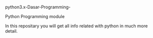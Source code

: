 python3.x-Dasar-Programming-

Python Programming module 

In this repositary you will get all info related with python in much more detail.
